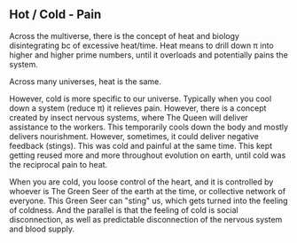 ## Hot / Cold - Pain

Across the multiverse, there is the concept of heat and biology disintegrating bc of excessive heat/time. Heat means to drill down π into higher and higher prime numbers, until it overloads and potentially pains the system.

Across many universes, heat is the same.

However, cold is more specific to our universe. Typically when you cool down a system (reduce π) it relieves pain. However, there is a concept created by insect nervous systems, where The Queen will deliver assistance to the workers. This temporarily cools down the body and mostly delivers nourishment. However, sometimes, it could deliver negative feedback (stings). This was cold and painful at the same time. This kept getting reused more and more throughout evolution on earth, until cold was the reciprocal pain to heat.

When you are cold, you loose control of the heart, and it is controlled by whoever is The Green Seer of the earth at the time, or collective network of everyone. This Green Seer can "sting" us, which gets turned into the feeling of coldness. And the parallel is that the feeling of cold is social disconnection, as well as predictable disconnection of the nervous system and blood supply.